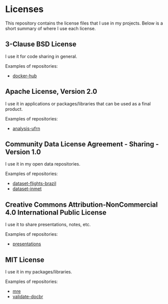 # Licenses

This repository contains the license files that I use in my projects.
Below is a short summary of where I use each license.

## 3-Clause BSD License

I use it for code sharing in general.

Examples of repositories:

- [docker-hub](https://github.com/alvarofpp/docker-hub)

## Apache License, Version 2.0

I use it in applications or packages/libraries that can be used as a final product.

Examples of repositories:

- [analysis-ufrn](https://github.com/alvarofpp/analysis-ufrn)

## Community Data License Agreement - Sharing - Version 1.0

I use it in my open data repositories.

Examples of repositories:

- [dataset-flights-brazil](https://github.com/alvarofpp/dataset-flights-brazil)
- [dataset-inmet](https://github.com/alvarofpp/dataset-inmet)

## Creative Commons Attribution-NonCommercial 4.0 International Public License

I use it to share presentations, notes, etc.

Examples of repositories:

- [presentations](https://github.com/alvarofpp/presentations)

## MIT License

I use it in my packages/libraries.

Examples of repositories:

- [mre](https://github.com/alvarofpp/mre)
- [validate-docbr](https://github.com/alvarofpp/validate-docbr)
